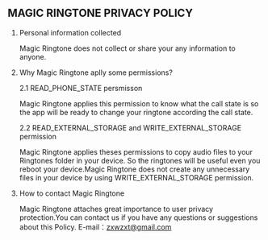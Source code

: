 ## MAGIC RINGTONE PRIVACY POLICY

1. Personal information collected

    Magic Ringtone does not collect or share your any information to anyone.


2. Why Magic Ringtone aplly some permissions?

    2.1 READ_PHONE_STATE persmisson
    
    Magic Ringtone applies this permission to know what the call state is so the app will be ready to change your ringtone according the call state.

    2.2  READ_EXTERNAL_STORAGE and WRITE_EXTERNAL_STORAGE permission
    
    Magic Ringtone applies theses permissions to copy audio files to your Ringtones folder in your device. So the ringtones will be useful even you reboot your           device.Magic Ringtone does not create any unnecessary files in your device by using WRITE_EXTERNAL_STORAGE permission.
    

3. How to contact Magic Ringtone

    Magic Ringtone attaches great importance to user privacy protection.You can contact us if you have any questions or suggestions about this Policy.
    E-mail：zxwzxt@gmail.com

